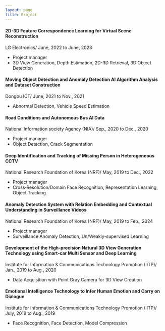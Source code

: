 ```yaml
---
layout: page
title: Project
---
```


#### 2D-3D Feature Correspondence Learning for Virtual Scene Reconstruction
LG Electronics/ June, 2022 to June, 2023
* Project manager
* 3D View Generation, Depth Estimation, 2D-3D Retrieval, 3D Object Detection


#### Moving Object Detection and Anomaly Detection AI Algorithm Analysis and Dataset Construction
Dongbu ICT/ June, 2021 to Nov., 2021
* Abnormal Detection, Vehicle Speed Estimation

#### Road Conditions and Autonomous Bus AI Data
National Information society Agency (NIA)/ Sep., 2020 to Dec., 2020
* Project manager
* Object Detection, Crack Segmentation

#### Deep Identification and Tracking of Missing Person in Heterogeneous CCTV
National Research Foundation of Korea (NRF)/ May, 2019 to Dec., 2022
* Project manager
* Cross‑Resolution/Domain Face Recognition, Representation Learning, Object Tracking

#### Anomaly Detection System with Relation Embedding and Contextual Understanding in Surveillance Videos
National Research Foundation of Korea (NRF)/ May, 2019 to Feb., 2024
* Project manager
* Surveillance Anomaly Detection, Un/Weakly-supervised Learning

#### Development of the High‑precision Natural 3D View Generation Technology using Smart‑car Multi Sensor and Deep Learning
Institute for Information & Communications Technology Promotion (IITP)/ Jan., 2019 to Aug., 2020
* Data Acquisition with Point Gray Camera for 3D View Creation

#### Emotional Intelligence Technology to Infer Human Emotion and Carry on Dialogue
Institute for Information & Communications Technology Promotion (IITP)/ July, 2018 to Aug., 2019
* Face Recognition, Face Detection, Model Compression
